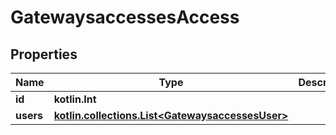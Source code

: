 
# GatewaysaccessesAccess

## Properties
Name | Type | Description | Notes
------------ | ------------- | ------------- | -------------
**id** | **kotlin.Int** |  | 
**users** | [**kotlin.collections.List&lt;GatewaysaccessesUser&gt;**](GatewaysaccessesUser.md) |  | 



